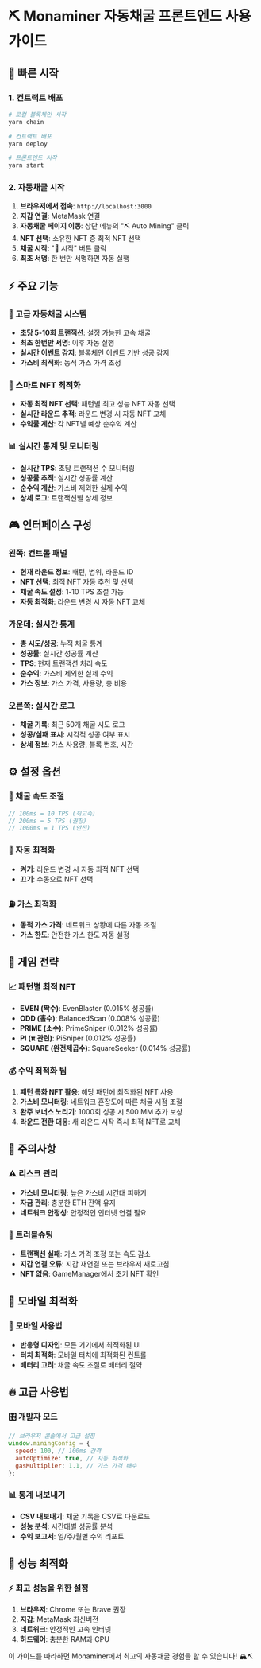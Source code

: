 # ⛏️ Monaminer 자동채굴 프론트엔드 사용 가이드

## 🚀 빠른 시작

### 1. 컨트랙트 배포

```bash
# 로컬 블록체인 시작
yarn chain

# 컨트랙트 배포
yarn deploy

# 프론트엔드 시작
yarn start
```

### 2. 자동채굴 시작

1. **브라우저에서 접속**: `http://localhost:3000`
2. **지갑 연결**: MetaMask 연결
3. **자동채굴 페이지 이동**: 상단 메뉴의 "⛏️ Auto Mining" 클릭
4. **NFT 선택**: 소유한 NFT 중 최적 NFT 선택
5. **채굴 시작**: "🚀 시작" 버튼 클릭
6. **최초 서명**: 한 번만 서명하면 자동 실행

## ⚡ 주요 기능

### 🎯 고급 자동채굴 시스템

- **초당 5-10회 트랜잭션**: 설정 가능한 고속 채굴
- **최초 한번만 서명**: 이후 자동 실행
- **실시간 이벤트 감지**: 블록체인 이벤트 기반 성공 감지
- **가스비 최적화**: 동적 가스 가격 조정

### 🤖 스마트 NFT 최적화

- **자동 최적 NFT 선택**: 패턴별 최고 성능 NFT 자동 선택
- **실시간 라운드 추적**: 라운드 변경 시 자동 NFT 교체
- **수익률 계산**: 각 NFT별 예상 순수익 계산

### 📊 실시간 통계 및 모니터링

- **실시간 TPS**: 초당 트랜잭션 수 모니터링
- **성공률 추적**: 실시간 성공률 계산
- **순수익 계산**: 가스비 제외한 실제 수익
- **상세 로그**: 트랜잭션별 상세 정보

## 🎮 인터페이스 구성

### 왼쪽: 컨트롤 패널

- **현재 라운드 정보**: 패턴, 범위, 라운드 ID
- **NFT 선택**: 최적 NFT 자동 추천 및 선택
- **채굴 속도 설정**: 1-10 TPS 조절 가능
- **자동 최적화**: 라운드 변경 시 자동 NFT 교체

### 가운데: 실시간 통계

- **총 시도/성공**: 누적 채굴 통계
- **성공률**: 실시간 성공률 계산
- **TPS**: 현재 트랜잭션 처리 속도
- **순수익**: 가스비 제외한 실제 수익
- **가스 정보**: 가스 가격, 사용량, 총 비용

### 오른쪽: 실시간 로그

- **채굴 기록**: 최근 50개 채굴 시도 로그
- **성공/실패 표시**: 시각적 성공 여부 표시
- **상세 정보**: 가스 사용량, 블록 번호, 시간

## ⚙️ 설정 옵션

### 🚀 채굴 속도 조절

```typescript
// 100ms = 10 TPS (최고속)
// 200ms = 5 TPS (권장)
// 1000ms = 1 TPS (안전)
```

### 🎯 자동 최적화

- **켜기**: 라운드 변경 시 자동 최적 NFT 선택
- **끄기**: 수동으로 NFT 선택

### ⛽ 가스 최적화

- **동적 가스 가격**: 네트워크 상황에 따른 자동 조절
- **가스 한도**: 안전한 가스 한도 자동 설정

## 🎯 게임 전략

### 📈 패턴별 최적 NFT

- **EVEN (짝수)**: EvenBlaster (0.015% 성공률)
- **ODD (홀수)**: BalancedScan (0.008% 성공률)
- **PRIME (소수)**: PrimeSniper (0.012% 성공률)
- **PI (π 관련)**: PiSniper (0.012% 성공률)
- **SQUARE (완전제곱수)**: SquareSeeker (0.014% 성공률)

### 💰 수익 최적화 팁

1. **패턴 특화 NFT 활용**: 해당 패턴에 최적화된 NFT 사용
2. **가스비 모니터링**: 네트워크 혼잡도에 따른 채굴 시점 조절
3. **완주 보너스 노리기**: 1000회 성공 시 500 MM 추가 보상
4. **라운드 전환 대응**: 새 라운드 시작 즉시 최적 NFT로 교체

## 🚨 주의사항

### ⚠️ 리스크 관리

- **가스비 모니터링**: 높은 가스비 시간대 피하기
- **자금 관리**: 충분한 ETH 잔액 유지
- **네트워크 안정성**: 안정적인 인터넷 연결 필요

### 🔧 트러블슈팅

- **트랜잭션 실패**: 가스 가격 조정 또는 속도 감소
- **지갑 연결 오류**: 지갑 재연결 또는 브라우저 새로고침
- **NFT 없음**: GameManager에서 초기 NFT 확인

## 📱 모바일 최적화

### 📲 모바일 사용법

- **반응형 디자인**: 모든 기기에서 최적화된 UI
- **터치 최적화**: 모바일 터치에 최적화된 컨트롤
- **배터리 고려**: 채굴 속도 조절로 배터리 절약

## 🔥 고급 사용법

### 🎛️ 개발자 모드

```javascript
// 브라우저 콘솔에서 고급 설정
window.miningConfig = {
  speed: 100, // 100ms 간격
  autoOptimize: true, // 자동 최적화
  gasMultiplier: 1.1, // 가스 가격 배수
};
```

### 📊 통계 내보내기

- **CSV 내보내기**: 채굴 기록을 CSV로 다운로드
- **성능 분석**: 시간대별 성공률 분석
- **수익 보고서**: 일/주/월별 수익 리포트

## 🚀 성능 최적화

### ⚡ 최고 성능을 위한 설정

1. **브라우저**: Chrome 또는 Brave 권장
2. **지갑**: MetaMask 최신버전
3. **네트워크**: 안정적인 고속 인터넷
4. **하드웨어**: 충분한 RAM과 CPU

이 가이드를 따라하면 Monaminer에서 최고의 자동채굴 경험을 할 수 있습니다! 🏔️⛏️
